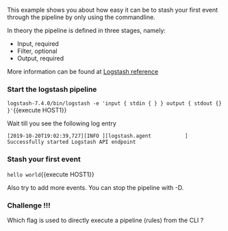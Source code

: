 This example shows you about how easy it can be to stash your first event through the pipeline by only using the commandline.

In theory the pipeline is defined in three stages, namely:
- Input, required
- Filter, optional
- Output, required

More information can be found at [Logstash reference](https://www.elastic.co/guide/en/logstash/current/first-event.html)

### Start the logstash pipeline

`logstash-7.4.0/bin/logstash -e 'input { stdin { } } output { stdout {} }'`{{execute HOST1}}

Wait till you see the following log entry

``[2019-10-20T19:02:39,727][INFO ][logstash.agent           ] Successfully started Logstash API endpoint``

### Stash your first event

`hello world`{{execute HOST1}}

Also try to add more events. You can stop the pipeline with <CTRL>-D.

### Challenge !!! 

Which flag is used to directly execute a pipeline (rules) from the CLI ?



